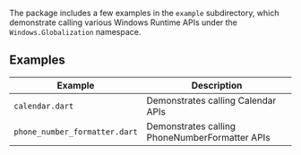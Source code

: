 The package includes a few examples in the `example` subdirectory, which
demonstrate calling various Windows Runtime APIs under the
`Windows.Globalization` namespace.

## Examples

| Example                       | Description                                    |
| ----------------------------- | ---------------------------------------------- |
| `calendar.dart`               | Demonstrates calling Calendar APIs             |
| `phone_number_formatter.dart` | Demonstrates calling PhoneNumberFormatter APIs |
